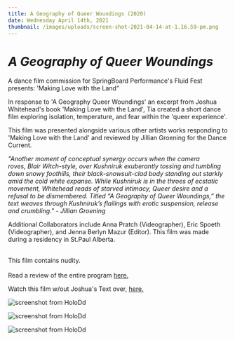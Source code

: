 ```yaml
---
title: A Geography of Queer Woundings (2020)
date: Wednesday April 14th, 2021
thumbnail: /images/uploads/screen-shot-2021-04-14-at-1.16.59-pm.png
---
```

# *A Geography of Queer Woundings* 

A dance film commission for SpringBoard Performance's Fluid Fest presents: 'Making Love with the Land"

In response to 'A Geography Queer Woundings' an excerpt from Joshua Whitehead's book 'Making Love with the Land', Tia created a short dance film exploring isolation, temperature, and fear within the 'queer experience'. 

This film was presented alongside various other artists works responding to 'Making Love with the Land' and reviewed by Jillian Groening for the Dance Current. 

*"Another moment of conceptual synergy occurs when the camera roves, Blair Witch-style, over Kushniruk exuberantly tossing and tumbling down snowy foothills, their black-snowsuit-clad body standing out starkly amid the cold white expanse. While Kushniruk is in the throes of ecstatic movement, Whitehead reads of starved intimacy, Queer desire and a refusal to be dismembered. Titled “A Geography of Queer Woundings,” the text weaves through Kushniruk’s flailings with erotic suspension, release and crumbling." - Jillian Groening*

Additional Collaborators include Anna Pratch (Videographer), Eric Spoeth (Videographer), and Jenna Berlyn Mazur (Editor). This film was made during a residency in St.Paul Alberta. 

\
This film contains nudity. \
\
Read a review of the entire program [here.](https://www.thedancecurrent.com/review/embodied-geographies)

Watch this film w/out Joshua's Text over, [here.](https://www.youtube.com/watch?v=9PEORy4pDSA) 

![](/images/uploads/screen-shot-2021-04-14-at-1.17.46-pm.png "screenshot from HoloDd")

![](/images/uploads/screen-shot-2021-04-14-at-1.20.27-pm.png "screenshot from HoloDd")

![](/images/uploads/screen-shot-2021-04-14-at-1.25.15-pm.png "screenshot from HoloDd")